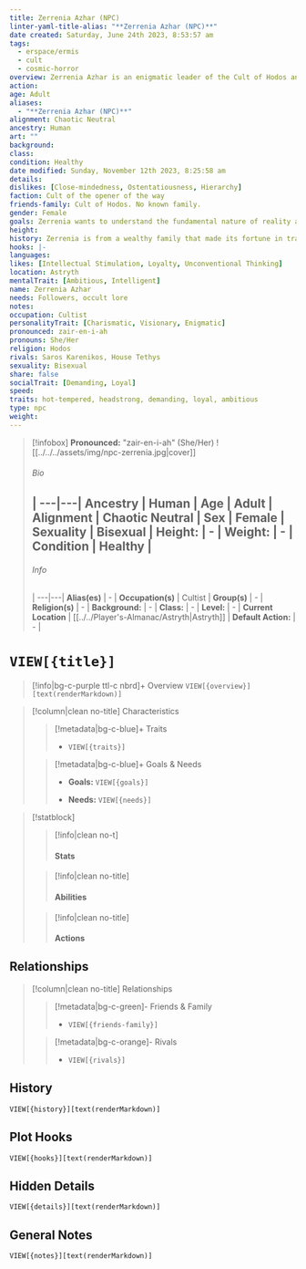 ```yaml
---
title: Zerrenia Azhar (NPC)
linter-yaml-title-alias: "**Zerrenia Azhar (NPC)**"
date created: Saturday, June 24th 2023, 8:53:57 am
tags:
  - erspace/ermis
  - cult
  - cosmic-horror
overview: Zerrenia Azhar is an enigmatic leader of the Cult of Hodos and a powerful [[wizard-orimancer-ermis|orimancer]]. With her regal demeanor and piercing gaze, she passionately preaches about the existence of realms beyond Ermis, challenging the common belief of its completeness. Her charismatic nature has attracted a devoted following, while her mastery of arcane forces and fusion of precision and power make her a formidable force. Zerrenia's ultimate goal is to guide her followers to transcendence, unlocking hidden paths with the aid of the Opener of the Way. Admirers see her as a visionary, while skeptics fear her fanatical influence, but she remains a captivating and mysterious figure seeking truths beyond Ermis.
action: 
age: Adult
aliases:
  - "**Zerrenia Azhar (NPC)**"
alignment: Chaotic Neutral
ancestry: Human
art: ""
background: 
class: 
condition: Healthy
date modified: Sunday, November 12th 2023, 8:25:58 am
details: 
dislikes: [Close-mindedness, Ostentatiousness, Hierarchy]
faction: Cult of the opener of the way
friends-family: Cult of Hodos. No known family.
gender: Female
goals: Zerrenia wants to understand the fundamental nature of reality and guide her followers to transcendence, unlocking hidden paths with the aid of the Opener of the Way.
height: 
history: Zerrenia is from a wealthy family that made its fortune in trade along the Spar. Her parents were renowned explorers and were often in competition with [[House Tethys|House Tethys]]. Her parents were lost on an expedition to the frozen north. She has always blamed Tethys for this.
hooks: |-
languages: 
likes: [Intellectual Stimulation, Loyalty, Unconventional Thinking]
location: Astryth
mentalTrait: [Ambitious, Intelligent]
name: Zerrenia Azhar
needs: Followers, occult lore
notes: 
occupation: Cultist
personalityTrait: [Charismatic, Visionary, Enigmatic]
pronounced: zair-en-i-ah
pronouns: She/Her
religion: Hodos
rivals: Saros Karenikos, House Tethys
sexuality: Bisexual
share: false
socialTrait: [Demanding, Loyal]
speed: 
traits: hot-tempered, headstrong, demanding, loyal, ambitious
type: npc
weight: 
---
```


> [!infobox] 
> **Pronounced:**  "zair-en-i-ah" (She/Her)
> ![[../../../assets/img/npc-zerrenia.jpg|cover]]
> ###### Bio
>  |
> ---|---|
> **Ancestry** | Human |
> **Age** | Adult |
> **Alignment** | Chaotic Neutral |
> **Sex** | Female |
> **Sexuality** | Bisexual |
> **Height:**  | \- |
> **Weight:** | \- |
> **Condition** | Healthy | 
> ---
> ###### Info
>  |
> ---|---|
> **Alias(es)** | \- |
> **Occupation(s)** | Cultist |
> **Group(s)** | \- |
> **Religion(s)** | \- |
> **Background:** | \- |
> **Class:** | \- |
>**Level:** | \- |
> **Current Location** | [[../../Player's-Almanac/Astryth|Astryth]] |
> **Default Action:** | \- |


# **`VIEW[{title}]`**
>[!info|bg-c-purple ttl-c nbrd]+ Overview
> `VIEW[{overview}][text(renderMarkdown)]`

>[!column|clean no-title] Characteristics
>> [!metadata|bg-c-blue]+ Traits
>> - `VIEW[{traits}]`
>
>> [!metadata|bg-c-blue]+ Goals & Needs
>>  - **Goals:** 
>>  `VIEW[{goals}]`
>>   
>>  - **Needs:** 
>>  `VIEW[{needs}]`

> [!statblock]
>> [!info|clean no-t]
>> #### Stats
>> 
> 
>> [!info|clean no-title]
>> #### Abilities 
>> 
>
>> [!info|clean no-title]
>> #### Actions

## Relationships
>[!column|clean no-title] Relationships
>> [!metadata|bg-c-green]- Friends & Family
>> - `VIEW[{friends-family}]`
>
>> [!metadata|bg-c-orange]- Rivals
>> - `VIEW[{rivals}]`

## History

`VIEW[{history}][text(renderMarkdown)]`

## Plot Hooks

`VIEW[{hooks}][text(renderMarkdown)]`

## Hidden Details

`VIEW[{details}][text(renderMarkdown)]`

## General Notes

`VIEW[{notes}][text(renderMarkdown)]`





